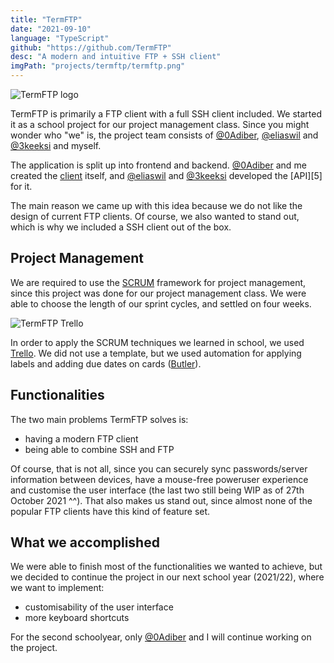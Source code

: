 ```yaml
---
title: "TermFTP"
date: "2021-09-10"
language: "TypeScript"
github: "https://github.com/TermFTP"
desc: "A modern and intuitive FTP + SSH client"
imgPath: "projects/termftp/termftp.png"
---
```


<div class="image image-logo">
<img src="/_next/image?url=%2Fimages%2Fprojects%2Ftermftp%2Ftermftp_logo.png&w=128&q=100" alt="TermFTP logo" />
</div>

TermFTP is primarily a FTP client with a full SSH client included. We started it as a school project for our project management class. Since you might wonder who "we" is, the project team consists of [@0Adiber][1], [@eliaswil][2] and [@3keeksi][3] and myself.

The application is split up into frontend and backend. [@0Adiber][1] and me created the [client][4] itself, and [@eliaswil][2] and [@3keeksi][3] developed the [API][5] for it.

The main reason we came up with this idea because we do not like the design of current FTP clients. Of course, we also wanted to stand out, which is why we included a SSH client out of the box.

## Project Management

We are required to use the [SCRUM](https://en.wikipedia.org/wiki/Scrum_(software_development)) framework for project management, since this project was done for our project management class. We were able to choose the length of our sprint cycles, and settled on four weeks.

<div class="image">
<img src="/images/projects/termftp/termftp_trello.png" alt="TermFTP Trello" />
</div>

In order to apply the SCRUM techniques we learned in school, we used [Trello](https://trello.com). We did not use a template, but we used automation for applying labels and adding due dates on cards ([Butler](https://trello.com/en/butler-automation)).

## Functionalities

The two main problems TermFTP solves is:

* having a modern FTP client
* being able to combine SSH and FTP

Of course, that is not all, since you can securely sync passwords/server information between devices, have a mouse-free poweruser experience and customise the user interface (the last two still being WIP as of 27th October 2021 ^^). That also makes us stand out, since almost none of the popular FTP clients have this kind of feature set.

## What we accomplished

We were able to finish most of the functionalities we wanted to achieve, but we decided to continue the project in our next school year (2021/22), where we want to implement:

* customisability of the user interface
* more keyboard shortcuts

For the second schoolyear, only [@0Adiber][1] and I will continue working on the project.

[1]: https://github.com/0Adiber
[2]: https://github.com/eliaswil
[3]: https://github.com/3keeksi
[4]: https://github.com/TermFTP/TermFTP-Client
[4]: https://github.com/TermFTP/TermFTP-API
